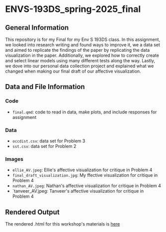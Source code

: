 # ENVS-193DS_spring-2025_final

## General Information

This repository is for my Final for my Env S 193DS class. In this assignment, we looked into research writing and found ways to improve it, we a data set and aimed to replicate the findings of the paper by replicating the data visualization in the paper. Additionally, we explored how to correctly create and select linear models using many different tests along the way. Lastly, we dove into our personal data collection project and explained what we changed when making our final draft of our affective visualization.

## Data and File Information

### Code
- `final.qmd`: code to read in data, make plots, and include responses for assignment

### Data
- `occdist.csv`: data set for Problem 3
- `sst.csv`: data set for Problem 2

### Images
- `ellie_AV.jpeg`: Ellie's affective visualization for critique in Problem 4
- `final_draft_visualization.jpg`: My ffective visualization for critique in Problem 4
- `nathan_AV.jpeg`: Nathan's affective visualization for critique in Problem 4
- `tanveer_AV.jpeg: Tanveer's affective visualization for critique in Problem 4

## Rendered Output

The rendered .html for this workshop's materials is [here](https://lperusa7.github.io/ENVS-193DS_spring-2025_final/code/final.html)